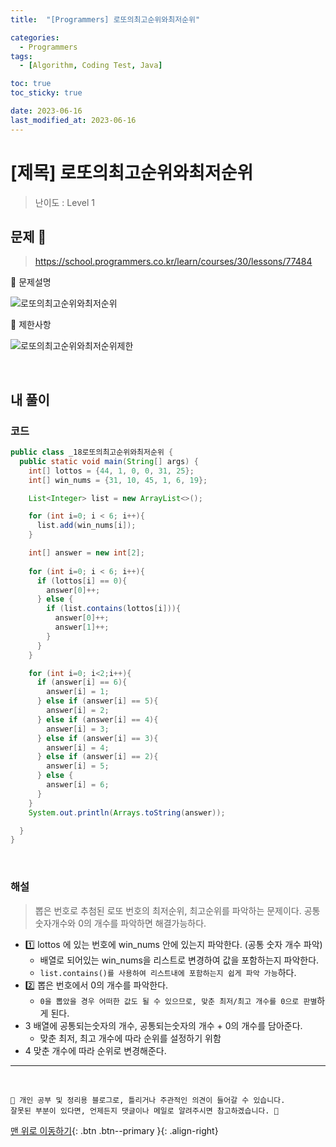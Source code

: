 ```yaml
---
title:  "[Programmers] 로또의최고순위와최저순위" 

categories:
  - Programmers
tags:
  - [Algorithm, Coding Test, Java]

toc: true
toc_sticky: true

date: 2023-06-16
last_modified_at: 2023-06-16
---
```


# [제목] 로또의최고순위와최저순위

> 난이도 : Level 1

## 문제 🎯

> <https://school.programmers.co.kr/learn/courses/30/lessons/77484>

📢 문제설명

![로또의최고순위와최저순위](https://github.com/hwet-j/hwet-j.github.io/assets/81364742/a788e89d-33a6-4699-a571-110345ec8c10)

📢 제한사항

![로또의최고순위와최저순위제한](https://github.com/hwet-j/hwet-j.github.io/assets/81364742/2b19cbd7-042e-4476-bef7-b4539dc025e3)


<br>

## 내 풀이

### 코드

```java
public class _18로또의최고순위와최저순위 {
  public static void main(String[] args) {
    int[] lottos = {44, 1, 0, 0, 31, 25};
    int[] win_nums = {31, 10, 45, 1, 6, 19};

    List<Integer> list = new ArrayList<>();

    for (int i=0; i < 6; i++){
      list.add(win_nums[i]);
    }

    int[] answer = new int[2];
    
    for (int i=0; i < 6; i++){
      if (lottos[i] == 0){
        answer[0]++;
      } else {
        if (list.contains(lottos[i])){
          answer[0]++;
          answer[1]++;
        }
      }
    }

    for (int i=0; i<2;i++){
      if (answer[i] == 6){
        answer[i] = 1;
      } else if (answer[i] == 5){
        answer[i] = 2;
      } else if (answer[i] == 4){
        answer[i] = 3;
      } else if (answer[i] == 3){
        answer[i] = 4;
      } else if (answer[i] == 2){
        answer[i] = 5;
      } else {
        answer[i] = 6;
      }
    }
    System.out.println(Arrays.toString(answer));

  }
}
```

<br>

### 해설

> 뽑은 번호로 추첨된 로또 번호의 최저순위, 최고순위를 파악하는 문제이다. 공통숫자개수와 0의 개수를 파악하면 해결가능하다.

- 1️⃣ lottos 에 있는 번호에 win_nums 안에 있는지 파악한다. (공통 숫자 개수 파악)
  - 배열로 되어있는 win_nums을 리스트로 변경하여 값을 포함하는지 파악한다.
  - `list.contains()를 사용하여 리스트내에 포함하는지 쉽게 파악 가능`하다.
- 2️⃣ 뽑은 번호에서 0의 개수를 파악한다.
  - `0을 뽑았을 경우 어떠한 값도 될 수 있으므로, 맞춘 최저/최고 개수를 0으로 판별`하게 된다.
- ️3️ 배열에 공통되는숫자의 개수, 공통되는숫자의 개수 + 0의 개수를 담아준다.
  - 맞춘 최저, 최고 개수에 따라 순위를 설정하기 위함
- 4️ 맞춘 개수에 따라 순위로 변경해준다.


***

<br> 

    📢 개인 공부 및 정리용 블로그로, 틀리거나 주관적인 의견이 들어갈 수 있습니다.
    잘못된 부분이 있다면, 언제든지 댓글이나 메일로 알려주시면 참고하겠습니다. 🔔

[맨 위로 이동하기](#){: .btn .btn--primary }{: .align-right}

